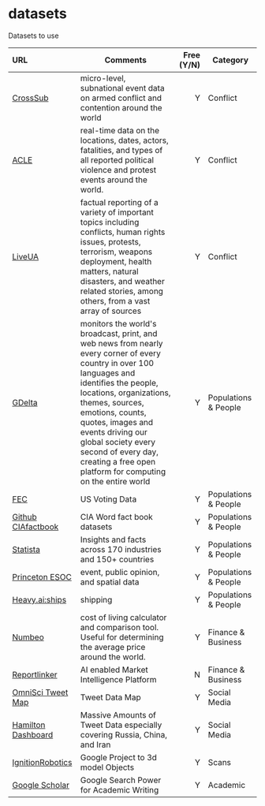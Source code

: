# datasets
Datasets to use

| URL | Comments | Free (Y/N) | Category |
| :----- | --- | ---: | --- |
| [CrossSub](http://cross-sub.org/) | micro-level, subnational event data on armed conflict and contention around the world | Y   | Conflict |
| [ACLE](https://acleddata.com/#/dashboard) | real-time data on the locations, dates, actors, fatalities, and types of all reported political violence and protest events around the world. | Y   | Conflict |
| [LiveUA](https://liveuamap.com/) | factual reporting of a variety of important topics including conflicts, human rights issues, protests, terrorism, weapons deployment, health matters, natural disasters, and weather related stories, among others, from a vast array of sources | Y   | Conflict |
| [GDelta](https://api.gdeltproject.org/api/v2/summary/summary/) | monitors the world's broadcast, print, and web news from nearly every corner of every country in over 100 languages and identifies the people, locations, organizations, themes, sources, emotions, counts, quotes, images and events driving our global society every second of every day, creating a free open platform for computing on the entire world | Y   | Populations & People |
| [FEC](https://www.fec.gov/data/) | US Voting Data | Y   | Populations & People |
| [Github CIAfactbook](https://github.com/woosal1337/cia/tree/main/datasets) | CIA Word fact book datasets | Y   | Populations & People |
| [Statista](https://www.statista.com/) | Insights and facts across 170 industries and 150+ countries | Y   | Populations & People |
| [Princeton ESOC](https://esoc.princeton.edu/data) |event, public opinion, and spatial data|Y|Populations & People|
| [Heavy.ai:ships](https://www.heavy.ai/demos/ships) | shipping | Y   | Populations & People |
| [Numbeo](https://www.numbeo.com/cost-of-living/) | cost of living calculator and comparison tool. Useful for determining the average price around the world.|Y|Finance & Business|
| [Reportlinker](https://ai.reportlinker.com/pricing) | AI enabled Market Intelligence Platform | N | Finance & Business|
| [OmniSci Tweet Map](https://scl2-04-gpu03.mapd.com/) | Tweet Data Map | Y   | Social Media |
| [Hamilton Dashboard](https://securingdemocracy.gmfus.org/hamilton-dashboard) | Massive Amounts of Tweet Data especially covering Russia, China, and Iran| Y | Social Media|
| [IgnitionRobotics](https://app.ignitionrobotics.org/dashboard) | Google Project to 3d model Objects | Y   | Scans |
| [Google Scholar](https://scholar.google.com/schhp?hl=en) | Google Search Power for Academic Writing | Y | Academic|
